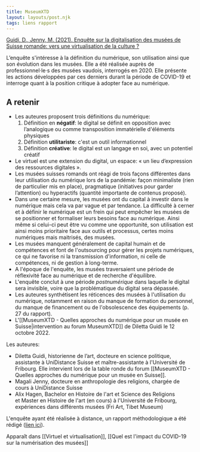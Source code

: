 ```yaml
---
title: MuseumXTD
layout: layouts/post.njk
tags: liens rapport
---
```


[Guidi, D., Jenny, M. (2021). Enquête sur la digitalisation des musées de Suisse romande: vers une virtualisation de la culture ?](https://unidistance.ch/en/history/research-project/musee-20-enquete-sur-la-digitalisation-des-musees-suisses)  

L’enquête s'intéresse à la définition du numérique, son utilisation ainsi que son évolution dans les musées. Elle a été réalisée auprès de professionnel·le·s des musées vaudois, interrogés en 2020. Elle présente les actions développées par ces derniers durant la période de COVID-19 et interroge quant à la position critique à adopter face au numérique.  

## A retenir 
- Les auteures proposent trois définitions du numérique: 
	1. Définition en **négatif**: le digital se définit en opposition avec l’analogique ou comme transposition immatérielle d'éléments physiques
	2. Définition **utilitariste**: c'est un outil informationnel
	3. Définition **créative**: le digital est un langage en soi, avec un potentiel créatif
- Le virtuel est une extension du digital, un espace: « un lieu d’expression des ressources digitales ». 
- Les musées suisses romands ont réagi de trois façons différentes dans leur utilisation du numérique lors de la pandémie: façon minimaliste (rien de particulier mis en place), pragmatique (initiatives pour garder l’attention) ou hyperactifs (quantité importante de contenus proposé). 
- Dans une certaine mesure, les musées ont du capital à investir dans le numérique mais cela va par vague et par tendance. La difficulté à cerner et à définir le numérique est un frein qui peut empêcher les musées de se positionner et formaliser leurs besoins face au numérique. Ainsi même si celui-ci peut être vu comme une opportunité, son utilisation est ainsi moins prioritaire face aux outils et processus, certes moins numériques mais maitrisés, des musées. 
- Les musées manquent généralement de capital humain et de compétences et font de l'outsourcing pour gérer les projets numériques, ce qui ne favorise ni la transmission d'information, ni celle de compétences, ni de gestion à long-terme. 
- A l'époque de l'enquête, les musées traversaient une période de réflexivité face au numérique et de recherche d'équilibre. 
- L'enquête conclut à une période *postnumérique* dans laquelle le digital sera invisible, voire que la problématique du digital sera dépassée. 
- Les auteures synthétisent les réticences des musées à l'utilisation du numérique, notamment en raison du manque de formation du personnel, du manque de financement ou de l'obsolescence des équipements (p. 27 du rapport). 
- L'[[MuseumXTD - Quelles approches du numérique pour un musée en Suisse|intervention au forum MuseumXTD]] de Diletta Guidi le 12 octobre 2022.   

Les auteures: 
- Diletta Guidi, historienne de l’art, docteure en science politique, assistante à UniDistance Suisse et maître-assistante à l'Université de Fribourg. Elle intervient lors de la table ronde du forum [[MuseumXTD - Quelles approches du numérique pour un musée en Suisse]].  
- Magali Jenny, docteure en anthropologie des religions, chargée de cours à UniDistance Suisse
- Alix Hagen, Bachelor en Histoire de l'art et Science des Religions et Master en Histoire de l'art (en cours) à l'Université de Fribourg, expériences dans différents musées (Fri Art, Tibet Museum)

L'enquête ayant été réalisée à distance, un rapport méthodologique a été rédigé ([lien ici](https://unidistance.ch/fileadmin/files/files_unidistance.ch/Documentation/Recherche/Muse%CC%81es2.0_Re%CC%81flexions_me%CC%81thodologie-a%CC%80-distance.pdf)). 

Apparaît dans [[Virtuel et virtualisation]], [[Quel est l'impact du COVID-19 sur la numérisation des musées]]